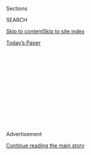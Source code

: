 <div id="app">

<div>

<div>

<div>

<div class="NYTAppHideMasthead css-1q2w90k e1suatyy0">

<div class="section css-ui9rw0 e1suatyy2">

<div class="css-eph4ug er09x8g0">

<div class="css-6n7j50">

</div>

<span class="css-1dv1kvn">Sections</span>

<div class="css-10488qs">

<span class="css-1dv1kvn">SEARCH</span>

</div>

[Skip to content](#site-content)[Skip to site
index](#site-index)

</div>

<div class="css-10698na e1huz5gh0">

</div>

</div>

<div id="masthead-bar-one" class="section hasLinks css-15hmgas e1csuq9d3">

<div class="css-uqyvli e1csuq9d0">

</div>

<div class="css-1uqjmks e1csuq9d1">

</div>

<div class="css-9e9ivx">

[](https://myaccount.nytimes.com/auth/login?response_type=cookie&client_id=vi)

</div>

<div class="css-1bvtpon e1csuq9d2">

[Today’s
Paper](https://www.nytimes.com/section/todayspaper)

</div>

</div>

</div>

</div>

<div data-aria-hidden="false">

<div id="site-content" data-role="main">

<div>

<div class="css-1aor85t" style="opacity:0.000000001;z-index:-1;visibility:hidden">

<div class="css-1hqnpie">

<div class="css-epjblv">

<span class="css-z6pdnw">Returning From War, Returning to
Racism</span>

</div>

<div class="css-k008qs">

<div class="css-1iwv8en">

<span class="css-18z7m18"></span>

<div>

<div>

</div>

</div>

</div>

<span class="css-1n6z4y"></span>

<div class="css-1705lsu">

<div class="css-4xjgmj">

<div class="css-4skfbu" data-role="toolbar" data-aria-label="Social Media Share buttons, Save button, and Comments Panel with current comment count" data-testid="share-tools">

  - 
  - 
  - 
  - 
    
    <div class="css-6n7j50">
    
    </div>

  - 
  - 

</div>

</div>

</div>

</div>

</div>

</div>

<div id="NYT_TOP_BANNER_REGION" class="css-13pd83m">

</div>

<div id="top-wrapper" class="css-1sy8kpn">

<div id="top-slug" class="css-l9onyx">

Advertisement

</div>

[Continue reading the main
story](#after-top)

<div class="ad top-wrapper" style="text-align:center;height:100%;display:block;min-height:250px">

<div id="top" class="place-ad" data-position="top" data-size-key="top">

</div>

</div>

<div id="after-top">

</div>

</div>

<div>

<div id="sponsor-wrapper" class="css-1hyfx7x">

<div id="sponsor-slug" class="css-19vbshk">

Supported by

</div>

[Continue reading the main
story](#after-sponsor)

<div id="sponsor" class="ad sponsor-wrapper" style="text-align:center;height:100%;display:block">

</div>

<div id="after-sponsor">

</div>

</div>

<div class="css-186x18t">

Beyond The World War II We Know

</div>

<div class="css-1vkm6nb ehdk2mb0">

# Returning From War, Returning to Racism

</div>

After fighting overseas, Black soldiers faced violence and segregation
at home. Many, like Lewis W. Matthews, were forced to take menial jobs.
Although he managed to push through racism, that wasn’t an option for
many.

<div class="css-79elbk" data-testid="photoviewer-wrapper">

<div class="css-z3e15g" data-testid="photoviewer-wrapper-hidden">

</div>

<div class="css-1a48zt4 ehw59r15" data-testid="photoviewer-children">

![<span class="css-i48y28 e13ogyst0" data-aria-hidden="true">Lewis W.
Matthews, shown in 1943, served in the South Pacific during World War
II. He was one of the many Black soldiers who faced discrimination after
returning
home.</span><span class="css-ach9cc e1z0qqy90" itemprop="copyrightHolder"><span class="css-1ly73wi e1tej78p0">Credit...</span><span><span>Lewis
W.
Matthews</span></span></span>](https://static01.nyt.com/images/2020/07/30/multimedia/30ww2-black-soldiers-returning/30ww2-black-soldiers-returning-articleLarge.jpg?quality=75&auto=webp&disable=upscale)

</div>

</div>

<div class="css-18e8msd">

<div class="css-vp77d3 epjyd6m0">

<div class="css-1baulvz">

By <span class="css-1baulvz last-byline" itemprop="name">Alexis
Clark</span>

</div>

</div>

  - July 30,
    2020

  - 
    
    <div class="css-4xjgmj">
    
    <div class="css-d8bdto" data-role="toolbar" data-aria-label="Social Media Share buttons, Save button, and Comments Panel with current comment count" data-testid="share-tools">
    
      - 
      - 
      - 
      - 
        
        <div class="css-6n7j50">
        
        </div>
    
      - 
      - 
    
    </div>
    
    </div>

</div>

</div>

<div class="section meteredContent css-1r7ky0e" name="articleBody" itemprop="articleBody">

<div class="css-1fanzo5 StoryBodyCompanionColumn">

<div class="css-53u6y8">

***The latest article from “*[*Beyond the World War II We
Know*](https://www.nytimes.com/spotlight/beyond-wwii)*,” a series by The
Times that documents lesser-known stories from the war, focuses on the
racism and segregation that Black soldiers faced upon their return.***

His trip back home in May 1946 was much like the one going — 30 days of
sailing between the South Pacific and Oakland, mostly spent below deck
in a separate area for Black soldiers.

After guarding the gasoline supply for Army vehicles and planes and
taking fire while on patrol in the Philippines, Lewis W. Matthews, then
a corporal in an all-Black unit, was no better off socially after World
War II than he’d been before joining the service. The Army was still
segregated, and so was much of the United States.

“I thought there would be a big change in that,” said Matthews, now 93.

After the formal Japanese surrender on Sept. 2, 1945, Matthews
disembarked in Oakland and headed home to New York City to start a new
chapter in life as a veteran with an honorable discharge. But he, along
with the 1.2 million African-Americans who served, would discover that
another battle, the one for equality in the United States, raged on.

</div>

</div>

<div class="css-1fanzo5 StoryBodyCompanionColumn">

<div class="css-53u6y8">

Black soldiers returning from the war found the same socioeconomic ills
and racist violence that they faced before. Despite their sacrifices
overseas, they still struggled to get hired for well-paying jobs,
encountered segregation and endured targeted brutality, especially while
wearing their military uniforms. Black veterans realized that being
treated as equals was still a matter society hadn’t resolved.

“At the heart of it was a kind of nervousness and fear that many whites
had that returning Black veterans would upset the racial status quo,”
said Charissa Threat, a history professor at Chapman University, who has
written extensively on civilian-military relationships and race. “They
saw images of Black soldiers coming from abroad from places like Germany
and England, where Black soldiers were intermingling with whites and had
a lot more freedom.”

To quell any expectation of social equality held by African-American
servicemen, mobs of whites engaged in unspeakable violence toward them.
A case from February 1946 involved Isaac Woodard, a Black veteran who
served in the Pacific theater. After getting into an argument with a bus
driver while traveling from Georgia to South Carolina, Woodard, in his
uniform, was ordered off the bus in a town now known as
Batesburg-Leesville, S.C., and [beaten so
badly](https://www.nytimes.com/2019/02/08/us/sergeant-woodard-batesburg-south-carolina.html)
with a billy club by the local police chief that he was permanently
blinded.

In August of the same year, John C. Jones, a Black veteran, was lynched
in Minden, La., after he was accused of looking at a young white woman
through a window of her family’s house. Two other Black veterans,
Richard Gordon and Alonza Brooks, were murdered in Marshall, Texas,
after a labor dispute with their employers.

The violence became so pervasive and brutal that civil rights activists
formed the National Emergency Committee Against Mob Violence in 1946. A
delegation representing the group met with President Harry S. Truman,
arguing for a federal anti-lynching law, but Southern Democrats shut
down Truman’s attempt.

</div>

</div>

<div class="css-1fanzo5 StoryBodyCompanionColumn">

<div class="css-53u6y8">

Hope came in the form of the G.I. Bill of Rights, a substantial piece of
social legislation that President Franklin D. Roosevelt signed into law
in 1944 to avert mass unemployment among returning veterans and a
postwar depression. Promoted as race-neutral, the G.I. Bill offered
veterans unemployment insurance, tuition assistance, job placement and
guaranteed loans for homes, farms or businesses.

On the face of it, the bill was transformative. During the war, the
N.A.A.C.P. and other civil rights groups encouraged Blacks to enlist in
the military so they could receive G.I. benefits. After the war,
however, the bill failed to propel Black servicemen into the middle
class in the numbers it did for white veterans. Discrimination toward
African-Americans found its way through loopholes in the legislation,
just as it did in everyday life.

“So much of the G.I. Bill involved deference to state and local
authorities,” said Steven White, a political-science professor at
Syracuse University and the author of “World War II and American Racial
Politics: Public Opinion, the Presidency and Civil Rights Advocacy.”
“Black southerners, even if they got benefits, they couldn’t go to the
same colleges and universities. They couldn’t get the same jobs.”

Despite coming out of the military fully trained as mechanics,
carpenters, welders or electricians, Black veterans encountered white
job counselors at local employment offices who refused to refer them for
skilled and semiskilled jobs.

“State employment agencies all across the country honored employer
requests for whites only for many jobs,” said Richard Rothstein, author
of “The Color of Law: A Forgotten History of How Our Government
Segregated America.”

Senator John Rankin, an openly racist Mississippi Democrat who helped
draft the G.I. Bill, made sure states controlled the distribution of
veteran benefits. According to the historian David H. Onkst [in his
article](https://www.jstor.org/stable/3789713?seq=1) “First a Negro …
Incidentally a Veteran,” in October 1946, for example, out of the 6,583
nonagricultural jobs filled in Mississippi by G.I. Bill job counselors,
86 percent of the professional, skilled and semiskilled positions went
to whites, while 92 percent of the unskilled and service-sector jobs
went to Blacks.

</div>

</div>

<div class="css-79elbk" data-testid="photoviewer-wrapper">

<div class="css-z3e15g" data-testid="photoviewer-wrapper-hidden">

</div>

<div class="css-1a48zt4 ehw59r15" data-testid="photoviewer-children">

![<span class="css-i48y28 e13ogyst0" data-aria-hidden="true">Staff Sgt.
Herbert Ellison explaining the G.I. Bill to fellow members of the 15th
Air Force Service Command in Italy, circa
1944-45.</span><span class="css-ach9cc e1z0qqy90" itemprop="copyrightHolder"><span class="css-1ly73wi e1tej78p0">Credit...</span><span>Library
of Congress/Corbis, via VCG, via Getty
Images</span></span>](https://static01.nyt.com/images/2020/07/30/multimedia/30ww2-black-soldiers-returning-02/30ww2-black-soldiers-returning-02-articleLarge.jpg?quality=75&auto=webp&disable=upscale)

</div>

</div>

<div class="css-1fanzo5 StoryBodyCompanionColumn">

<div class="css-53u6y8">

When Lewis Matthews returned home to his mother’s apartment in the
Bronx, he made deliveries for an art supply store and juggled other
menial jobs. But, needing to earn a better living, he used his G.I.
tuition benefit to enroll in a training program in Newark that taught
him how to make denture molds. He then found a job for a denture
manufacturing business near Times Square.

</div>

</div>

<div class="css-1fanzo5 StoryBodyCompanionColumn">

<div class="css-53u6y8">

“All they told me to do was mix plaster,” said Matthews, who had been
trained to do more technical work with the molds, which would have paid
better. “I said to hell with this damn job, and I left and went back to
the G.I. people,” he said. “I told them: ‘Hey, look, I can’t make it out
here. They aren’t paying me any money in that jive job.’”

Matthews, who had dropped out of high school to earn money for his
family before joining the service at 16, decided to get his high school
diploma and then enrolled at New York University, where he studied
business administration for the remaining three years on his G.I.
education benefit. “I couldn’t afford to pay for the rest of N.Y.U., but
I read everything I could get my hands on concerning everything I wanted
to learn,” he said.

Unlike Matthews, many Black veterans were denied access to a college
education, largely relegated to vocational programs. According to the
journalist and historian Edward Humes, in his article “How the G.I. Bill
Shunted Blacks Into Vocational Training,” 28 percent of white veterans
went to college on the G.I. Bill, compared with 12 percent of Blacks. Of
that number, upward of 90 percent of Black veterans attended
historically Black colleges and universities — institutions mainly in
the South that were already underfunded with limited resources. In his
book “When Affirmative Action Was White: An Untold History of Racial
Inequality in Twentieth-Century America,” Ira Katznelson wrote that the
enrollment of veterans at historically Black colleges and universities
was 29,000 in 1940 and 73,000 in 1947. And 20,000 to 50,000 were turned
away because of limited capacity, Humes wrote.

After studying at N.Y.U. and working more menial jobs, Matthews heard a
radio announcement about selling life insurance. He became a general
agent for a number of years, but was denied a small-business loan from
the Department of Veterans Affairs when he wanted to open his own
insurance office. “I know Black veterans who couldn’t get loans and had
real problems,” he said.

African-Americans were routinely denied mortgages, and Black veterans
were no exception. During the summer of 1947, Ebony magazine surveyed 13
cities in Mississippi and discovered that of the 3,229 V.A. home loans
given to veterans, two went to African-Americans. According to Humes, in
the postwar years, two out of three whites owned a home, whereas Black
homeownership stayed around 40 percent. And it wasn’t just in the South.

“There were planned communities like Levittown in Long Island that
didn’t allow Blacks,” said Jeffrey Sammons, a history professor at
N.Y.U., whose research focuses on African-Americans in the military and
sports. Many of these communities were developed specifically for white
veterans.

</div>

</div>

<div class="css-1fanzo5 StoryBodyCompanionColumn">

<div class="css-53u6y8">

“By even owning a house, you create equity, and that creates wealth for
the next generation,” Threat said. “African-Americans did not have the
opportunity to create a future generation of economic security.”

Rothstein put it more bluntly: “The wealth gap was created by these
unconstitutional policies.”

Civil rights groups, frustrated by the lack of progress, continued to
press Truman on legislation for racial equality. Knowing that civil
rights legislation would stall in Congress, and with the reputation of
the United States as a great democratic nation being questioned as
racism continued to flourish during a nascent Cold War, on July 26,
1948, Truman signed two [Executive Orders, 9980
and 9981](https://prologue.blogs.archives.gov/2014/05/19/executive-orders-9980-and-9981-ending-segregation-in-the-armed-forces-and-the-federal-workforce/#:~:text=Pieces%20of%20History-,Executive%20Orders%209980%20and%209981%3A%20Ending%20segregation%20in%20the,Forces%20and%20the%20Federal%20workforce&text=Without%20Congress's%20blessing%2C%20the%20executive,carry%20the%20force%20of%20law.),
desegregating the federal work force and armed services — practices that
would take years to be fully carried out.

Matthews bought his first house in the Bushwick section of Brooklyn with
a V.A. mortgage. Matthews, a father of eight who has since lived in the
Bedford-Stuyvesant neighborhood of Brooklyn for decades with his second
wife, Dovie Ree Matthews, said he had no regrets about his service,
despite any racism he endured. He credits the G.I. Bill for his success.

“I’m so glad that I was a soldier,” he said. “I knew that I was Black,
and I knew that they discriminated against me. But I tried to make the
best of my situation.”

-----

Alexis Clark **** is an adjunct professor at Columbia Journalism School
and author of “Enemies in Love: A German POW, a Black Nurse and an
Unlikely Romance.”

</div>

</div>

<div>

</div>

</div>

<div>

</div>

<div>

</div>

<div>

</div>

<div>

<div id="bottom-wrapper" class="css-1ede5it">

<div id="bottom-slug" class="css-l9onyx">

Advertisement

</div>

[Continue reading the main
story](#after-bottom)

<div id="bottom" class="ad bottom-wrapper" style="text-align:center;height:100%;display:block;min-height:90px">

</div>

<div id="after-bottom">

</div>

</div>

</div>

</div>

</div>

## Site Index

<div>

</div>

## Site Information Navigation

  - [© <span>2020</span> <span>The New York Times
    Company</span>](https://help.nytimes.com/hc/en-us/articles/115014792127-Copyright-notice)

<!-- end list -->

  - [NYTCo](https://www.nytco.com/)
  - [Contact
    Us](https://help.nytimes.com/hc/en-us/articles/115015385887-Contact-Us)
  - [Work with us](https://www.nytco.com/careers/)
  - [Advertise](https://nytmediakit.com/)
  - [T Brand Studio](http://www.tbrandstudio.com/)
  - [Your Ad
    Choices](https://www.nytimes.com/privacy/cookie-policy#how-do-i-manage-trackers)
  - [Privacy](https://www.nytimes.com/privacy)
  - [Terms of
    Service](https://help.nytimes.com/hc/en-us/articles/115014893428-Terms-of-service)
  - [Terms of
    Sale](https://help.nytimes.com/hc/en-us/articles/115014893968-Terms-of-sale)
  - [Site
    Map](https://spiderbites.nytimes.com)
  - [Help](https://help.nytimes.com/hc/en-us)
  - [Subscriptions](https://www.nytimes.com/subscription?campaignId=37WXW)

</div>

</div>

</div>

</div>

